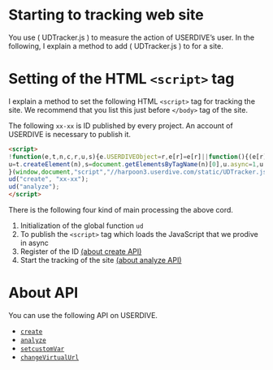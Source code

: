 # Starting to tracking web site

You use  ( UDTracker.js ) to measure the action of USERDIVE’s user. In the following, I explain a method to add ( UDTracker.js ) to for a site.

# Setting of the HTML `<script>` tag

I explain a method to set the following HTML `<script>` tag for tracking the site.
We recommend that you list this just before `</body>` tag of the site.

The following `xx-xx` is ID published by every project.
An account of USERDIVE is necessary to publish it.

```html
<script>
!function(e,t,n,c,r,u,s){e.USERDIVEObject=r,e[r]=e[r]||function(){(e[r].queue=e[r].queue||[]).push(arguments)},
u=t.createElement(n),s=document.getElementsByTagName(n)[0],u.async=1,u.src=c,s.parentNode.insertBefore(u,s)
}(window,document,"script","//harpoon3.userdive.com/static/UDTracker.js?" + new Date().getTime(),"ud");
ud("create", "xx-xx");
ud("analyze");
</script>
```

There is the following four kind of main processing the above cord.

1. Initialization of the global function `ud`
1. To publish the `<script>` tag which loads the JavaScript that we prodive in async
1. Register of the ID [(about create API)](./api/create.html)
1. Start the tracking of the site [(about analyze API)](./api/analyze.md)

# About API

You can use the following API on USERDIVE.

- [`create`](./api/create.html)
- [`analyze`](./api/analyze.html)
- [`setcustomVar`](./api/setcustomvar.html)
- [`changeVirtualUrl`](./api/changevirtualurl.html)
